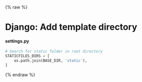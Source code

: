 {% raw %}

# Django: Add template directory

#### settings.py
```python
# Search for static folder in root directory
STATICFILES_DIRS = [
    os.path.join(BASE_DIR, 'static'),
]
```

{% endraw %}

